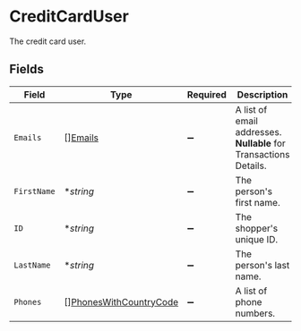# CreditCardUser

The credit card user.


## Fields

| Field                                                                   | Type                                                                    | Required                                                                | Description                                                             | Example                                                                 |
| ----------------------------------------------------------------------- | ----------------------------------------------------------------------- | ----------------------------------------------------------------------- | ----------------------------------------------------------------------- | ----------------------------------------------------------------------- |
| `Emails`                                                                | [][Emails](../../models/shared/emails.md)                               | :heavy_minus_sign:                                                      | A list of email addresses. **Nullable** for Transactions Details.       |                                                                         |
| `FirstName`                                                             | **string*                                                               | :heavy_minus_sign:                                                      | The person's first name.                                                | Charlotte                                                               |
| `ID`                                                                    | **string*                                                               | :heavy_minus_sign:                                                      | The shopper's unique ID.                                                | b2vghjk2v4c5fgdh3jak                                                    |
| `LastName`                                                              | **string*                                                               | :heavy_minus_sign:                                                      | The person's last name.                                                 | Charles                                                                 |
| `Phones`                                                                | [][PhonesWithCountryCode](../../models/shared/phoneswithcountrycode.md) | :heavy_minus_sign:                                                      | A list of phone numbers.                                                |                                                                         |